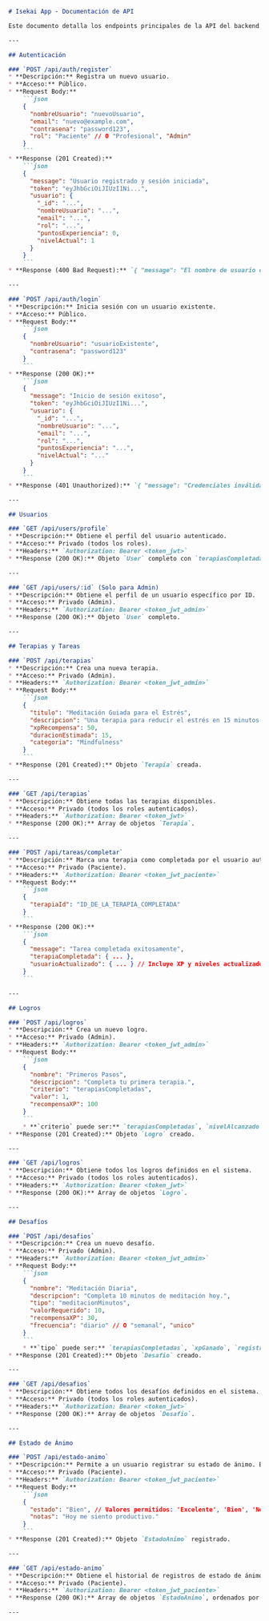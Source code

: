 ```markdown
# Isekai App - Documentación de API

Este documento detalla los endpoints principales de la API del backend de Isekai App.

---

## Autenticación

### `POST /api/auth/register`
* **Descripción:** Registra un nuevo usuario.
* **Acceso:** Público.
* **Request Body:**
    ```json
    {
      "nombreUsuario": "nuevoUsuario",
      "email": "nuevo@example.com",
      "contrasena": "password123",
      "rol": "Paciente" // O "Profesional", "Admin"
    }
    ```
* **Response (201 Created):**
    ```json
    {
      "message": "Usuario registrado y sesión iniciada",
      "token": "eyJhbGciOiJIUzI1Ni...",
      "usuario": {
        "_id": "...",
        "nombreUsuario": "...",
        "email": "...",
        "rol": "...",
        "puntosExperiencia": 0,
        "nivelActual": 1
      }
    }
    ```
* **Response (400 Bad Request):** `{ "message": "El nombre de usuario o email ya existen" }`

---

### `POST /api/auth/login`
* **Descripción:** Inicia sesión con un usuario existente.
* **Acceso:** Público.
* **Request Body:**
    ```json
    {
      "nombreUsuario": "usuarioExistente",
      "contrasena": "password123"
    }
    ```
* **Response (200 OK):**
    ```json
    {
      "message": "Inicio de sesión exitoso",
      "token": "eyJhbGciOiJIUzI1Ni...",
      "usuario": {
        "_id": "...",
        "nombreUsuario": "...",
        "email": "...",
        "rol": "...",
        "puntosExperiencia": "...",
        "nivelActual": "..."
      }
    }
    ```
* **Response (401 Unauthorized):** `{ "message": "Credenciales inválidas" }`

---

## Usuarios

### `GET /api/users/profile`
* **Descripción:** Obtiene el perfil del usuario autenticado.
* **Acceso:** Privado (todos los roles).
* **Headers:** `Authorization: Bearer <token_jwt>`
* **Response (200 OK):** Objeto `User` completo con `terapiasCompletadas`, `logrosCompletados`, `desafiosCompletados` (IDs poblados).

---

### `GET /api/users/:id` (Solo para Admin)
* **Descripción:** Obtiene el perfil de un usuario específico por ID.
* **Acceso:** Privado (Admin).
* **Headers:** `Authorization: Bearer <token_jwt_admin>`
* **Response (200 OK):** Objeto `User` completo.

---

## Terapias y Tareas

### `POST /api/terapias`
* **Descripción:** Crea una nueva terapia.
* **Acceso:** Privado (Admin).
* **Headers:** `Authorization: Bearer <token_jwt_admin>`
* **Request Body:**
    ```json
    {
      "titulo": "Meditación Guiada para el Estrés",
      "descripcion": "Una terapia para reducir el estrés en 15 minutos.",
      "xpRecompensa": 50,
      "duracionEstimada": 15,
      "categoria": "Mindfulness"
    }
    ```
* **Response (201 Created):** Objeto `Terapia` creada.

---

### `GET /api/terapias`
* **Descripción:** Obtiene todas las terapias disponibles.
* **Acceso:** Privado (todos los roles autenticados).
* **Headers:** `Authorization: Bearer <token_jwt>`
* **Response (200 OK):** Array de objetos `Terapia`.

---

### `POST /api/tareas/completar`
* **Descripción:** Marca una terapia como completada por el usuario autenticado. Esto dispara la lógica de gamificación (XP, Logros, Desafíos).
* **Acceso:** Privado (Paciente).
* **Headers:** `Authorization: Bearer <token_jwt_paciente>`
* **Request Body:**
    ```json
    {
      "terapiaId": "ID_DE_LA_TERAPIA_COMPLETADA"
    }
    ```
* **Response (200 OK):**
    ```json
    {
      "message": "Tarea completada exitosamente",
      "terapiaCompletada": { ... },
      "usuarioActualizado": { ... } // Incluye XP y niveles actualizados
    }
    ```

---

## Logros

### `POST /api/logros`
* **Descripción:** Crea un nuevo logro.
* **Acceso:** Privado (Admin).
* **Headers:** `Authorization: Bearer <token_jwt_admin>`
* **Request Body:**
    ```json
    {
      "nombre": "Primeros Pasos",
      "descripcion": "Completa tu primera terapia.",
      "criterio": "terapiasCompletadas",
      "valor": 1,
      "recompensaXP": 100
    }
    ```
    * **`criterio` puede ser:** `terapiasCompletadas`, `nivelAlcanzado`, `xpAcumulado`.
* **Response (201 Created):** Objeto `Logro` creado.

---

### `GET /api/logros`
* **Descripción:** Obtiene todos los logros definidos en el sistema.
* **Acceso:** Privado (todos los roles autenticados).
* **Headers:** `Authorization: Bearer <token_jwt>`
* **Response (200 OK):** Array de objetos `Logro`.

---

## Desafíos

### `POST /api/desafios`
* **Descripción:** Crea un nuevo desafío.
* **Acceso:** Privado (Admin).
* **Headers:** `Authorization: Bearer <token_jwt_admin>`
* **Request Body:**
    ```json
    {
      "nombre": "Meditación Diaria",
      "descripcion": "Completa 10 minutos de meditación hoy.",
      "tipo": "meditacionMinutos",
      "valorRequerido": 10,
      "recompensaXP": 30,
      "frecuencia": "diario" // O "semanal", "unico"
    }
    ```
    * **`tipo` puede ser:** `terapiasCompletadas`, `xpGanado`, `registrosAnimo`, `meditacionMinutos`.
* **Response (201 Created):** Objeto `Desafio` creado.

---

### `GET /api/desafios`
* **Descripción:** Obtiene todos los desafíos definidos en el sistema.
* **Acceso:** Privado (todos los roles autenticados).
* **Headers:** `Authorization: Bearer <token_jwt>`
* **Response (200 OK):** Array de objetos `Desafio`.

---

## Estado de Ánimo

### `POST /api/estado-animo`
* **Descripción:** Permite a un usuario registrar su estado de ánimo. Esto puede disparar desafíos de tipo `registrosAnimo`.
* **Acceso:** Privado (Paciente).
* **Headers:** `Authorization: Bearer <token_jwt_paciente>`
* **Request Body:**
    ```json
    {
      "estado": "Bien", // Valores permitidos: 'Excelente', 'Bien', 'Neutral', 'Mal', 'Muy Mal'
      "notas": "Hoy me siento productivo."
    }
    ```
* **Response (201 Created):** Objeto `EstadoAnimo` registrado.

---

### `GET /api/estado-animo`
* **Descripción:** Obtiene el historial de registros de estado de ánimo del usuario autenticado.
* **Acceso:** Privado (Paciente).
* **Headers:** `Authorization: Bearer <token_jwt_paciente>`
* **Response (200 OK):** Array de objetos `EstadoAnimo`, ordenados por fecha descendente.

---